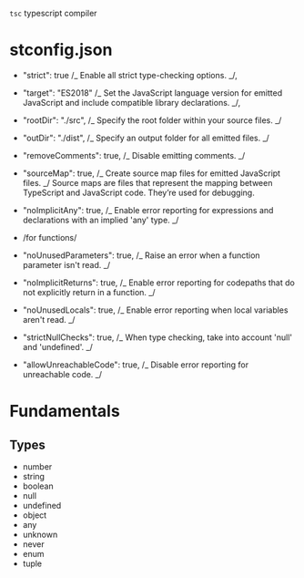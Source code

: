 `tsc` typescript compiler

# stconfig.json

- "strict": true /_ Enable all strict type-checking options. _/,

- "target": "ES2018" /_ Set the JavaScript language version for emitted JavaScript and include compatible library declarations. _/,
- "rootDir": "./src", /_ Specify the root folder within your source files. _/
- "outDir": "./dist", /_ Specify an output folder for all emitted files. _/
- "removeComments": true, /_ Disable emitting comments. _/
- "sourceMap": true, /_ Create source map files for emitted JavaScript files. _/ Source maps are files that represent the mapping between TypeScript and JavaScript code. They’re used for debugging.
- "noImplicitAny": true, /_ Enable error reporting for expressions and declarations with an implied 'any' type. _/
- /for functions/
- "noUnusedParameters": true, /_ Raise an error when a function parameter isn't read. _/
- "noImplicitReturns": true, /_ Enable error reporting for codepaths that do not explicitly return in a function. _/
- "noUnusedLocals": true, /_ Enable error reporting when local variables aren't read. _/
- "strictNullChecks": true, /_ When type checking, take into account 'null' and 'undefined'. _/
- "allowUnreachableCode": true, /_ Disable error reporting for unreachable code. _/

# Fundamentals

## Types

- number
- string
- boolean
- null
- undefined
- object
- any
- unknown
- never
- enum
- tuple
